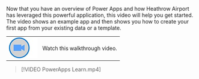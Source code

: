 Now that you have an overview of Power Apps and how Heathrow Airport has leveraged this powerful application, this video will help you get started. The video shows an example app and then shows you how to create your first app from your existing data or a template.

|  |  |
| ------------ | -------------| 
| ![Icon indicating play video](../media/video-icon.png) | Watch this walkthrough video. |

> [!VIDEO PowerApps Learn.mp4]